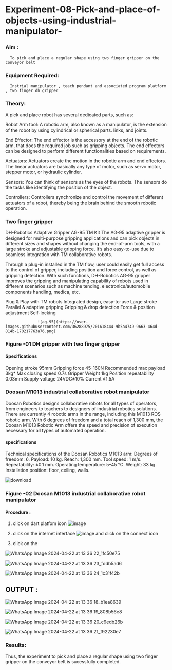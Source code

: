 # Experiment-08-Pick-and-place-of-objects-using-industrial-manipulator-

### Aim :
      To pick and place a regular shape using two finger gripper on the conveyor belt 
### Equipment Required: 
      Instrial manipulator , teach pendant and associated program platform , two finger dh gripper 
      
### Theory: 

A pick and place robot has several dedicated parts, such as:

Robot Arm tool: A robotic arm, also known as a manipulator, is the extension of the robot by using cylindrical or spherical parts. links, and joints.

End Effector: The end effector is the accessory at the end of the robotic arm, that does the required job such as gripping objects. The end effectors can be designed to perform different functionalities based on requirements.

Actuators: Actuators create the motion in the robotic arm and end effectors. The linear actuators are basically any type of motor, such as servo motor, stepper motor, or hydraulic cylinder.

Sensors: You can think of sensors as the eyes of the robots. The sensors do the tasks like identifying the position of the object.

Controllers: Controllers synchronize and control the movement of different actuators of a robot, thereby being the brain behind the smooth robotic operation.


### Two finger gripper 

DH-Robotics
Adaptive Gripper AG-95 TM Kit
The AG-95 adaptive gripper is designed for multi-purpose gripping applications and can pick objects in different sizes and shapes without changing the end-of-arm tools, with a large stroke and adjustable gripping force. It’s also easy-to-use due to seamless integration with TM collaborative robots.

Through a plug-in installed in the TM flow, user could easily get full access to the control of gripper, including position and force control, as well as gripping detection. With such functions, DH-Robotics AG-95 gripper improves the gripping and manipulating capability of robots used in different scenarios such as machine tending, electronics/automobile components handling, medica, etc.

Plug & Play with TM robots
Integrated design, easy-to-use
Large stroke
Parallel & adaptive gripping
Gripping & drop detection
Force & position adjustment
Self-locking

                  ![ag-95](https://user-images.githubusercontent.com/36288975/201618444-9b5a4749-9663-464d-814b-170217763a76.png)
### Figure -01 DH gripper with two finger gripper 

#### Specifications

Opening stroke	95mm
Gripping force 	45-160N
Recommended max payload	3kg*
Max closing speed	0.7s
Gripper Weight	1kg
Position repeatability	0.03mm
Supply voltage	24VDC±10%
Current	≤1.5A



### Doosan M1013 industrial collaborative robot manipulator 
Doosan Robotics designs collaborative robots for all types of operators, from engineers to teachers to designers of industrial robotics solutions. There are currently 4 robotic arms in the range, including this M1013 ROS robotic arm. With 6 degrees of freedom and a total reach of 1,300 mm, the Doosan M1013 Robotic Arm offers the speed and precision of execution necessary for all types of automated operation.

#### specifications 
Technical specifications of the Doosan Robotics M1013 arm:
Degrees of freedom: 6.
Payload: 10 kg.
Reach: 1,300 mm.
Tool speed: 1 m/s.
Repeatability: ±0.1 mm.
Operating temperature: 5–45 °C.
Weight: 33 kg.
Installation position: floor, ceiling, walls.



![download](https://user-images.githubusercontent.com/36288975/201624230-89cc83ff-cecd-49ea-84c6-c67066e9d157.jpg)

### Figure -02 Doosan M1013 industrial collaborative robot manipulator 

#### Procedure : 

1. click on dart platfom icon ![image](https://user-images.githubusercontent.com/36288975/201621038-f1248586-5c20-40fd-8a74-68c7d8b44939.png)
2. click on the internet interface 
![image](https://user-images.githubusercontent.com/36288975/201621235-3b8b46a9-3c19-4207-9ea2-6a7954eb6135.png)
and click on the connect icon 

3. click on the 

![WhatsApp Image 2024-04-22 at 13 36 22_1fc50e75](https://github.com/Beatricethomas/Experiment-08-Pick-and-place-of-objects-using-industrial-manipulator-/assets/140035214/88b6fd0f-f637-46ba-8be7-dccb237a404a)



![WhatsApp Image 2024-04-22 at 13 36 23_fddb5ad6](https://github.com/Beatricethomas/Experiment-08-Pick-and-place-of-objects-using-industrial-manipulator-/assets/140035214/f0584cda-7fa4-4a7e-99dc-2ccf1ed94433)




![WhatsApp Image 2024-04-22 at 13 36 24_1c31f42b](https://github.com/Beatricethomas/Experiment-08-Pick-and-place-of-objects-using-industrial-manipulator-/assets/140035214/55152e70-a5fd-4295-8eaf-78a474f8f83a)








## OUTPUT :

![WhatsApp Image 2024-04-22 at 13 36 18_b1ea8639](https://github.com/Beatricethomas/Experiment-08-Pick-and-place-of-objects-using-industrial-manipulator-/assets/140035214/2c5ac62b-ddfd-46be-ac5c-590de42fb1f0)



![WhatsApp Image 2024-04-22 at 13 36 19_808b56e8](https://github.com/Beatricethomas/Experiment-08-Pick-and-place-of-objects-using-industrial-manipulator-/assets/140035214/c83366fb-a7d1-40f6-8c94-6e7640a463de) 


![WhatsApp Image 2024-04-22 at 13 36 20_c9edb26b](https://github.com/Beatricethomas/Experiment-08-Pick-and-place-of-objects-using-industrial-manipulator-/assets/140035214/4383cac5-0c5d-4b5b-a3cb-6b7ca49df9a2)


![WhatsApp Image 2024-04-22 at 13 36 21_f92230e7](https://github.com/Beatricethomas/Experiment-08-Pick-and-place-of-objects-using-industrial-manipulator-/assets/140035214/d53d5d4d-e89b-408e-9156-3347b2bfd388)


### Results: 

Thus, the experiment to pick and place a regular shape using two finger gripper on the conveyor belt is sucessfully completed.




